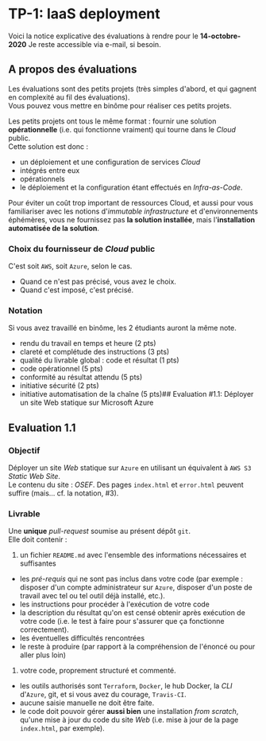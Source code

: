 # TP-1: IaaS deployment

Voici la notice explicative des évaluations à rendre pour le **14-octobre-2020**
Je reste accessible via e-mail, si besoin.

## A propos des évaluations

Les évaluations sont des petits projets (très simples d'abord, et qui gagnent en complexité au fil des évaluations).  
Vous pouvez vous mettre en binôme pour réaliser ces petits projets.

Les petits projets ont tous le même format : fournir une solution **opérationnelle** (i.e. qui fonctionne vraiment) qui tourne dans le _Cloud_ public.  
Cette solution est donc :

* un déploiement et une configuration de services _Cloud_
* intégrés entre eux
* opérationnels
* le déploiement et la configuration étant effectués en _Infra-as-Code_.

Pour éviter un coût trop important de ressources Cloud, et aussi pour vous familiariser avec les notions d'_immutable infrastructure_ et d'environnements éphémères, vous ne fournissez pas **la solution installée**, mais l'**installation automatisée de la solution**.

### Choix du fournisseur de _Cloud_ public

C'est soit `AWS`, soit `Azure`, selon le cas.

* Quand ce n'est pas précisé, vous avez le choix.
* Quand c'est imposé, c'est précisé.

### Notation

Si vous avez travaillé en binôme, les 2 étudiants auront la même note.

* rendu du travail en temps et heure (2 pts)
* clareté et complétude des instructions (3 pts)
* qualité du livrable global : code et résultat (1 pts)
* code opérationnel (5 pts)
* conformité au résultat attendu (5 pts)
* initiative sécurité (2 pts)
* initiative automatisation de la chaîne (5 pts)## Evaluation #1.1: Déployer un site Web statique sur Microsoft Azure


## Evaluation 1.1

### Objectif

Déployer un site _Web_ statique sur `Azure` en utilisant un équivalent à `AWS S3` _Static Web Site_.  
Le contenu du site : _OSEF_. Des pages `index.html` et `error.html` peuvent suffire (mais… cf. la notation, #3).  


### Livrable

Une **unique**  _pull-request_ soumise au présent dépôt `git`.  
Elle doit contenir :

1. un fichier `README.md` avec l'ensemble des informations nécessaires et suffisantes
  * les _pré-requis_  qui ne sont pas inclus dans votre code (par exemple : disposer d'un compte administrateur sur `Azure`, disposer d'un poste de travail avec tel ou tel outil déjà installé, etc.).
  * les instructions pour procéder à l'exécution de votre code
  * la description du résultat qu'on est censé obtenir après exécution de votre code (i.e. le test à faire pour s'assurer que ça fonctionne correctement).
  * les éventuelles difficultés rencontrées
  * le reste à produire (par rapport à la compréhension de l'énoncé ou pour aller plus loin)
1. votre code, proprement structuré et commenté.
  * les outils authorisés sont `Terraform`, `Docker`, le hub Docker, la _CLI_ d'`Azure`, git, et si vous avez du courage, `Travis-CI`.
  * aucune saisie manuelle ne doit être faite.
  * le code doit pouvoir gérer **aussi bien** une installation _from scratch_, qu'une mise à jour du code du site _Web_ (i.e. mise à jour de la page `index.html`, par exemple).

